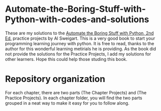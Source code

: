 # Automate-the-Boring-Stuff-with-Python-with-codes-and-solutions
These are my solutions to the [Automate the Boring Stuff with Python, 2nd Ed.](https://automatetheboringstuff.com/#toc) practice projects by Al Sweigart. This is a very good book to start your programming learning journey with python. It is free to read, thanks to the author for this wonderful learning metirials he is providing. As the book did not provide the solutions for the Practice Projects, I add my solutions for other learners. Hope this could help those studing this book.

# Repository organization
For each chapter, there are two parts (The Chapter Projects) and (The Practice Projects). In each chapter folder, you will find the two parts grouped in a neat way to make it easy for you to follow along.


